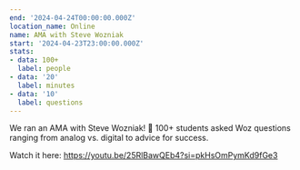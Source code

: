 ```yaml
---
end: '2024-04-24T00:00:00.000Z'
location_name: Online
name: AMA with Steve Wozniak
start: '2024-04-23T23:00:00.000Z'
stats:
- data: 100+
  label: people
- data: '20'
  label: minutes
- data: '10'
  label: questions
---
```


We ran an AMA with Steve Wozniak!  100+ students asked Woz questions ranging from analog vs. digital to advice for success.

Watch it here: https://youtu.be/25RlBawQEb4?si=pkHsOmPymKd9fGe3